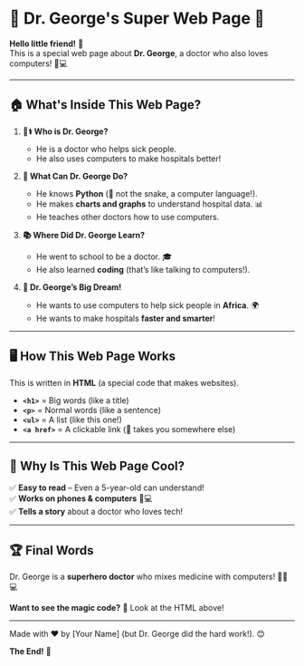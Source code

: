 # 🌟 Dr. George's Super Web Page 🌟  

**Hello little friend!** 👋  
This is a special web page about **Dr. George**, a doctor who also loves computers! 🏥💻  

---

## 🏠 **What's Inside This Web Page?**  

1. **👨⚕️ Who is Dr. George?**  
   - He is a doctor who helps sick people.  
   - He also uses computers to make hospitals better!  

2. **💪 What Can Dr. George Do?**  
   - He knows **Python** (🐍 not the snake, a computer language!).  
   - He makes **charts and graphs** to understand hospital data. 📊  
   - He teaches other doctors how to use computers.  

3. **📚 Where Did Dr. George Learn?**  
   - He went to school to be a doctor. 🎓  
   - He also learned **coding** (that’s like talking to computers!).  

4. **🚀 Dr. George’s Big Dream!**  
   - He wants to use computers to help sick people in **Africa**. 🌍  
   - He wants to make hospitals **faster and smarter**!  

---

## 🖥️ **How This Web Page Works**  

This is written in **HTML** (a special code that makes websites).  

- **`<h1>`** = Big words (like a title)  
- **`<p>`** = Normal words (like a sentence)  
- **`<ul>`** = A list (like this one!)  
- **`<a href>`** = A clickable link (🔗 takes you somewhere else)  

---

## 🎨 **Why Is This Web Page Cool?**  

✅ **Easy to read** – Even a 5-year-old can understand!  
✅ **Works on phones & computers** 📱💻  
✅ **Tells a story** about a doctor who loves tech!  

---

## 🏆 **Final Words**  

Dr. George is a **superhero doctor** who mixes medicine with computers! 🦸‍♂️💻  

**Want to see the magic code?** 👀 Look at the HTML above!  

---  

Made with ❤️ by [Your Name] (but Dr. George did the hard work!). 😊  

**The End!** 🎉
